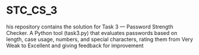 # STC_CS_3
his repository contains the solution for Task 3 — Password Strength Checker. A Python tool (task3.py) that evaluates passwords based on length, case usage, numbers, and special characters, rating them from Very Weak to Excellent and giving feedback for improvement
